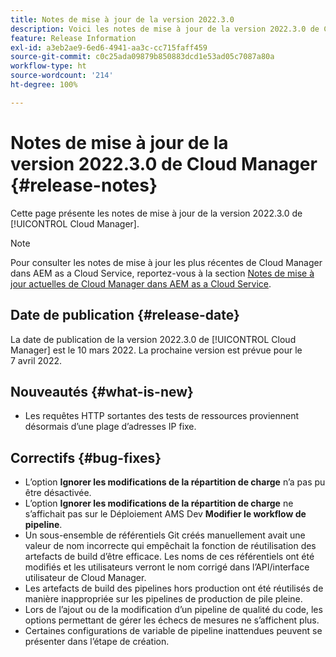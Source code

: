 ```yaml
---
title: Notes de mise à jour de la version 2022.3.0
description: Voici les notes de mise à jour de la version 2022.3.0 de Cloud Manager.
feature: Release Information
exl-id: a3eb2ae9-6ed6-4941-aa3c-cc715faff459
source-git-commit: c0c25ada09879b850883dcd1e53ad05c7087a80a
workflow-type: ht
source-wordcount: '214'
ht-degree: 100%

---
```


# Notes de mise à jour de la version 2022.3.0 de Cloud Manager {#release-notes}

Cette page présente les notes de mise à jour de la version 2022.3.0 de [!UICONTROL Cloud Manager].

>[!NOTE]
>
>Pour consulter les notes de mise à jour les plus récentes de Cloud Manager dans AEM as a Cloud Service, reportez-vous à la section [Notes de mise à jour actuelles de Cloud Manager dans AEM as a Cloud Service](https://experienceleague.adobe.com/docs/experience-manager-cloud-service/content/implementing/using-cloud-manager/release-notes-cloud-manager/release-notes-cm-current.html?lang=fr).

## Date de publication {#release-date}

La date de publication de la version 2022.3.0 de [!UICONTROL Cloud Manager] est le 10 mars 2022. La prochaine version est prévue pour le 7 avril 2022.

## Nouveautés {#what-is-new}

* Les requêtes HTTP sortantes des tests de ressources proviennent désormais d’une plage d’adresses IP fixe.


## Correctifs {#bug-fixes}

* L’option **Ignorer les modifications de la répartition de charge** n’a pas pu être désactivée.
* L’option **Ignorer les modifications de la répartition de charge** ne s’affichait pas sur le Déploiement AMS Dev **Modifier le workflow de pipeline**.
* Un sous-ensemble de référentiels Git créés manuellement avait une valeur de nom incorrecte qui empêchait la fonction de réutilisation des artefacts de build d’être efficace. Les noms de ces référentiels ont été modifiés et les utilisateurs verront le nom corrigé dans l’API/interface utilisateur de Cloud Manager.
* Les artefacts de build des pipelines hors production ont été réutilisés de manière inappropriée sur les pipelines de production de pile pleine.
* Lors de l’ajout ou de la modification d’un pipeline de qualité du code, les options permettant de gérer les échecs de mesures ne s’affichent plus.
* Certaines configurations de variable de pipeline inattendues peuvent se présenter dans l’étape de création.
